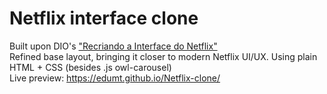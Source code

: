 # Netflix interface clone  
Built upon DIO's ["Recriando a Interface do Netflix"](https://github.com/felipeAguiarCode/netflix-clone)  
Refined base layout, bringing it closer to modern Netflix UI/UX. Using plain HTML + CSS (besides .js owl-carousel)  
Live preview: https://edumt.github.io/Netflix-clone/
